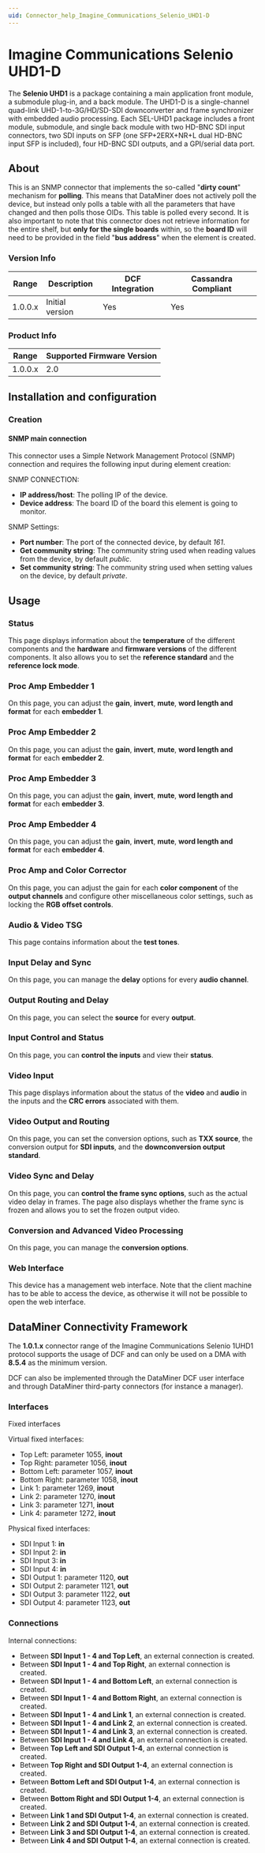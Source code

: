 ```yaml
---
uid: Connector_help_Imagine_Communications_Selenio_UHD1-D
---
```


# Imagine Communications Selenio UHD1-D

The **Selenio UHD1** is a package containing a main application front module, a submodule plug-in, and a back module. The UHD1-D is a single-channel quad-link UHD-1-to-3G/HD/SD-SDI downconverter and frame synchronizer with embedded audio processing. Each SEL-UHD1 package includes a front module, submodule, and single back module with two HD-BNC SDI input connectors, two SDI inputs on SFP (one SFP+2ERX+NR+L dual HD-BNC input SFP is included), four HD-BNC SDI outputs, and a GPI/serial data port.

## About

This is an SNMP connector that implements the so-called "**dirty count**" mechanism for **polling**. This means that DataMiner does not actively poll the device, but instead only polls a table with all the parameters that have changed and then polls those OIDs. This table is polled every second. It is also important to note that this connector does not retrieve information for the entire shelf, but **only for the single boards** within, so the **board ID** will need to be provided in the field "**bus address**" when the element is created.

### Version Info

| Range | Description | DCF Integration | Cassandra Compliant |
|------------------|-----------------|---------------------|-------------------------|
| 1.0.0.x          | Initial version | Yes                 | Yes                     |

### Product Info

| Range | Supported Firmware Version |
|------------------|-----------------------------|
| 1.0.0.x          | 2.0                         |

## Installation and configuration

### Creation

#### SNMP main connection

This connector uses a Simple Network Management Protocol (SNMP) connection and requires the following input during element creation:

SNMP CONNECTION:

- **IP address/host**: The polling IP of the device.
- **Device address**: The board ID of the board this element is going to monitor.

SNMP Settings:

- **Port number**: The port of the connected device, by default *161*.
- **Get community string**: The community string used when reading values from the device, by default *public*.
- **Set community string**: The community string used when setting values on the device, by default *private*.

## Usage

### Status

This page displays information about the **temperature** of the different components and the **hardware** and **firmware versions** of the different components. It also allows you to set the **reference standard** and the **reference lock mode**.

### Proc Amp Embedder 1

On this page, you can adjust the **gain**, **invert**, **mute**, **word length and format** for each **embedder 1**.

### Proc Amp Embedder 2

On this page, you can adjust the **gain**, **invert**, **mute**, **word length and format** for each **embedder 2**.

### Proc Amp Embedder 3

On this page, you can adjust the **gain**, **invert**, **mute**, **word length and format** for each **embedder 3**.

### Proc Amp Embedder 4

On this page, you can adjust the **gain**, **invert**, **mute**, **word length and format** for each **embedder 4**.

### Proc Amp and Color Corrector

On this page, you can adjust the gain for each **color component** of the **output channels** and configure other miscellaneous color settings, such as locking the **RGB offset controls**.

### Audio & Video TSG

This page contains information about the **test tones**.

### Input Delay and Sync

On this page, you can manage the **delay** options for every **audio channel**.

### Output Routing and Delay

On this page, you can select the **source** for every **output**.

### Input Control and Status

On this page, you can **control the inputs** and view their **status**.

### Video Input

This page displays information about the status of the **video** and **audio** in the inputs and the **CRC errors** associated with them.

### Video Output and Routing

On this page, you can set the conversion options, such as **TXX source**, the conversion output for **SDI inputs**, and the **downconversion output standard**.

### Video Sync and Delay

On this page, you can **control the frame sync options**, such as the actual video delay in frames. The page also displays whether the frame sync is frozen and allows you to set the frozen output video.

### Conversion and Advanced Video Processing

On this page, you can manage the **conversion options**.

### Web Interface

This device has a management web interface. Note that the client machine has to be able to access the device, as otherwise it will not be possible to open the web interface.

## DataMiner Connectivity Framework

The **1.0.1.x** connector range of the Imagine Communications Selenio 1UHD1 protocol supports the usage of DCF and can only be used on a DMA with **8.5.4** as the minimum version.

DCF can also be implemented through the DataMiner DCF user interface and through DataMiner third-party connectors (for instance a manager).

### Interfaces

Fixed interfaces

Virtual fixed interfaces:

- Top Left: parameter 1055, **inout**
- Top Right: parameter 1056, **inout**
- Bottom Left: parameter 1057, **inout**
- Bottom Right: parameter 1058, **inout**
- Link 1: parameter 1269, **inout**
- Link 2: parameter 1270, **inout**
- Link 3: parameter 1271, **inout**
- Link 4: parameter 1272, **inout**

Physical fixed interfaces:

- SDI Input 1: **in**
- SDI Input 2: **in**
- SDI Input 3: **in**
- SDI Input 4: **in**
- SDI Output 1: parameter 1120, **out**
- SDI Output 2: parameter 1121, **out**
- SDI Output 3: parameter 1122, **out**
- SDI Output 4: parameter 1123, **out**

### Connections

Internal connections:

- Between **SDI Input 1 - 4 and Top Left**, an external connection is created.
- Between **SDI Input 1 - 4 and Top Right**, an external connection is created.
- Between **SDI Input 1 - 4 and Bottom Left**, an external connection is created.
- Between **SDI Input 1 - 4 and Bottom Right**, an external connection is created.
- Between **SDI Input 1 - 4 and Link 1**, an external connection is created.
- Between **SDI Input 1 - 4 and Link 2**, an external connection is created.
- Between **SDI Input 1 - 4 and Link 3**, an external connection is created.
- Between **SDI Input 1 - 4 and Link 4**, an external connection is created.
- Between **Top Left and SDI Output 1-4**, an external connection is created.
- Between **Top Right and SDI Output 1-4**, an external connection is created.
- Between **Bottom Left and SDI Output 1-4**, an external connection is created.
- Between **Bottom Right and SDI Output 1-4**, an external connection is created.
- Between **Link 1 and SDI Output 1-4**, an external connection is created.
- Between **Link 2 and SDI Output 1-4**, an external connection is created.
- Between **Link 3 and SDI Output 1-4**, an external connection is created.
- Between **Link 4 and SDI Output 1-4**, an external connection is created.
